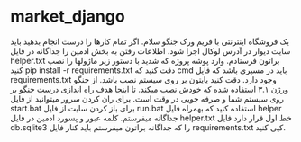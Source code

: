 # market_django
یک فروشگاه اینترنتی با فریم ورک جنگو
سلام. اگر تمام کارها را درست انجام بدهید باید سایت دیوار در آدرس لوکال اجرا شود.
اطلاعات رفتن به بخش ادمین را جداگانه در فایل helper.txt براتون فرستادم.
وارد پوشه پروژه که شدید با دستور زیر ماژولها را نصب کنید
pip install -r requirements.txt
دقت کنید که cmd باید در مسیری باشد که فایل requirements.txt وجود دارد.
دقت کنید پایتون بر روی سیستم نصب باشد. 
از جنگو ورژن ۳.۱ استفاده شده که خودش نصب میکند.
تا اینجا هدف راه اندازی درست جنگو بر روی سیستم شما و صرفه جویی در وقت است.
برای ران کردن سرور میتوانید از فایل start.bat
برای باز کردن سایت از فایل run.bat استفاده کنید که بهمراه 
فایل helper جداگانه میفرستم.
کلمه عبور و پسورد ادمین در فایل helper.txt خط اول قرار دارد
فایل db.sqlite3 را که جداگانه براتون میفرستم باید کنار فایل requirements.txt کپی کنید.
